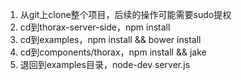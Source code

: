 1. 从git上clone整个项目，后续的操作可能需要sudo提权
2. cd到thorax-server-side，npm install
3. cd到examples，npm install && bower install
4. cd到components/thorax，npm install && jake
5. 退回到examples目录，node-dev server.js